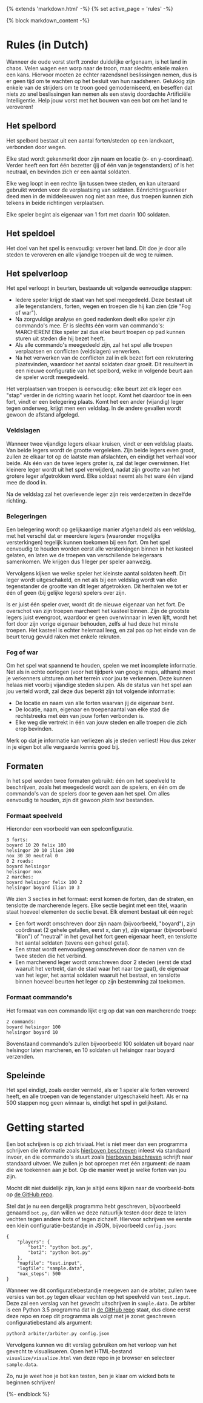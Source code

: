 {% extends 'markdown.html' -%}
{% set active_page = 'rules' -%}


{% block markdown_content -%}

# Rules (in Dutch)

Wanneer de oude vorst sterft zonder duidelijke erfgenaam, is het land in chaos.
Velen wagen een worp naar de troon, maar slechts enkele maken een kans.
Hiervoor moeten ze echter razendsnel beslissingen nemen, dus is er geen tijd om
te wachten op het besluit van hun raadsheren. Gelukkig zijn enkele van de
strijders om te troon goed gemoderniseerd, en beseffen dat niets zo snel
beslissingen kan nemen als een stevig doordachte Artificiële Intelligentie.
Help jouw vorst met het bouwen van een bot om het land te veroveren!

## Het spelbord

Het spelbord bestaat uit een aantal forten/steden op een landkaart, verbonden
door wegen.

Elke stad wordt gekenmerkt door zijn naam en locatie (x- en y-coordinaat).
Verder heeft een fort één bezetter (jij of één van je tegenstanders) of is het
neutraal, en bevinden zich er een aantal soldaten.

Elke weg loopt in een rechte lijn tussen twee steden, en kan uiteraard gebruikt
worden voor de verplaatsing van soldaten. Eénrichtingsverkeer deed men in de
middeleeuwen nog niet aan mee, dus troepen kunnen zich telkens in beide
richtingen verplaatsen.

Elke speler begint als eigenaar van 1 fort met daarin 100 soldaten.

## Het speldoel

Het doel van het spel is eenvoudig: verover het land. Dit doe je door alle
steden te veroveren en alle vijandige troepen uit de weg te ruimen.

## Het spelverloop

Het spel verloopt in beurten, bestaande uit volgende eenvoudige stappen:

- Iedere speler krijgt de staat van het spel meegedeeld. Deze bestaat uit alle
  tegenstanders, forten, wegen en troepen die hij kan zien (zie "Fog of war").
- Na zorgvuldige analyse en goed nadenken deelt elke speler zijn commando's
  mee. Er is slechts één vorm van commando's: MARCHEREN! Elke speler zal dus
  elke beurt troepen op pad kunnen sturen uit steden die hij bezet heeft.
- Als alle commando's meegedeeld zijn, zal het spel alle troepen verplaatsen en
  conflicten (veldslagen) verwerken.
- Na het verwerken van de conflicten zal in elk bezet fort een rekrutering
  plaatsvinden, waardoor het aantal soldaten daar groeit. Dit resulteert in een
  nieuwe configuratie van het spelbord, welke in volgende beurt aan de speler
  wordt meegedeeld.

Het verplaatsen van troepen is eenvoudig: elke beurt zet elk leger een "stap"
verder in de richting waarin het loopt. Komt het daardoor toe in een fort,
vindt er een belegering plaats. Komt het een ander (vijandig) leger tegen
onderweg, krijgt men een veldslag. In de andere gevallen wordt gewoon de
afstand afgelegd.

### Veldslagen

Wanneer twee vijandige legers elkaar kruisen, vindt er een veldslag plaats. Van
beide legers wordt de grootte vergeleken. Zijn beide legers even groot, zullen
ze elkaar tot op de laatste man afslachten, en eindigt het verhaal voor beide.
Als één van de twee legers groter is, zal dat leger overwinnen. Het kleinere
leger wordt uit het spel verwijderd, nadat zijn grootte van het grotere leger
afgetrokken werd. Elke soldaat neemt als het ware één vijand mee de dood in.

Na de veldslag zal het overlevende leger zijn reis verderzetten in dezelfde
richting.

### Belegeringen

Een belegering wordt op gelijkaardige manier afgehandeld als een veldslag, met
het verschil dat er meerdere legers (waaronder mogelijks versterkingen)
tegelijk kunnen toekomen bij een fort. Om het spel eenvoudig te houden worden
eerst alle versterkingen binnen in het kasteel gelaten, en laten we de troepen
van verschillende belegeraars samenkomen. We krijgen dus 1 leger per speler
aanwezig.

Vervolgens kijken we welke speler het kleinste aantal soldaten heeft. Dit leger
wordt uitgeschakeld, en net als bij een veldslag wordt van elke tegenstander de
grootte van dit leger afgetrokken. Dit herhalen we tot er één of geen (bij
gelijke legers) spelers over zijn.

Is er juist één speler over, wordt dit de nieuwe eigenaar van het fort. De
overschot van zijn troepen marcheert het kasteel binnen. Zijn de grootste
legers juist evengroot, waardoor er geen overwinnaar in leven lijft, wordt het
fort door zijn vorige eigenaar behouden, zelfs al had deze het minste troepen.
Het kasteel is echter helemaal leeg, en zal pas op het einde van de beurt terug
gevuld raken met enkele rekruten.

### Fog of war

Om het spel wat spannend te houden, spelen we met incomplete informatie. Net
als in echte oorlogen (voor het tijdperk van google maps, althans) moet je
verkenners uitsturen om het terrein voor jou te verkennen. Deze kunnen helaas
niet voorbij vijandige steden sluipen. Als de status van het spel aan jou
verteld wordt, zal deze dus beperkt zijn tot volgende informatie:

- De locatie en naam van alle forten waarvan jij de eigenaar bent.
- De locatie, naam, eigenaar en troepenaantal van elke stad die rechtstreeks
  met één van jouw forten verbonden is.
- Elke weg die vertrekt in één van jouw steden en alle troepen die zich erop
  bevinden.

Merk op dat je informatie kan verliezen als je steden verliest! Hou dus zeker
in je eigen bot alle vergaarde kennis goed bij.

## Formaten

In het spel worden twee formaten gebruikt: één om het speelveld te beschrijven,
zoals het meegedeeld wordt aan de spelers, en één om de commando's van de
spelers door te geven aan het spel. Om alles eenvoudig te houden, zijn dit
gewoon *plain text* bestanden.

### <a name="formaat-speelveld">Formaat speelveld</a>

Hieronder een voorbeeld van een spelconfiguratie.

    3 forts:
    boyard 10 20 felix 100
    helsingor 20 10 ilion 200
    nox 30 30 neutral 0
    0 2 roads:
    boyard helsingor
    helsingor nox
    2 marches:
    boyard helsingor felix 100 2
    helsingor boyard ilion 10 3

We zien 3 secties in het formaat: eerst komen de forten, dan de straten, en
tenslotte de marcherende legers. Elke sectie begint met een titel, waarin staat
hoeveel elementen de sectie bevat. Elk element bestaat uit één regel:

- Een fort wordt omschreven door zijn naam (bijvoorbeeld, "boyard"), zijn
  coördinaat (2 gehele getallen, eerst x, dan y), zijn eigenaar (bijvoorbeeld
  "ilion") of "neutral" in het geval het fort geen eigenaar heeft, en tenslotte
  het aantal soldaten (tevens een geheel getal).
- Een straat wordt eenvoudigweg omschreven door de namen van de twee steden die
  het verbind.
- Een marcherend leger wordt omschreven door 2 steden (eerst de stad waaruit
  het vertrekt, dan de stad waar het naar toe gaat), de eigenaar van het leger,
  het aantal soldaten waaruit het bestaat, en tenslotte binnen hoeveel beurten
  het leger op zijn bestemming zal toekomen.

### <a name="formaat-commandos">Formaat commando's</a>

Het formaat van een commando lijkt erg op dat van een marcherende troep:

    2 commands:
    boyard helsingor 100
    helsingor boyard 10

Bovenstaand commando's zullen bijvoorbeeld 100 soldaten uit boyard naar
helsingor laten marcheren, en 10 soldaten uit helsingor naar boyard verzenden.

## Speleinde

Het spel eindigt, zoals eerder vermeld, als er 1 speler alle forten veroverd
heeft, en alle troepen van de tegenstander uitgeschakeld heeft. Als er na 500
stappen nog geen winnaar is, eindigt het spel in gelijkstand.


# Getting started

Een bot schrijven is op zich triviaal. Het is niet meer dan een programma
schrijven die informatie zoals [hierboven beschreven](#formaat-speelveld)
inleest via standaard invoer, en die commando's stuurt zoals [hierboven
beschreven](#formaat-commandos) schrijft naar standaard uitvoer. We zullen je
bot oproepen met één argument: de naam die we toekennen aan je bot. Op die
manier weet je welke forten van jou zijn.

Mocht dit niet duidelijk zijn, kan je altijd eens kijken naar de voorbeeld-bots
op [de GitHub
repo](https://github.com/ZeusWPI/aichallenge/tree/master/battlebots/testbots).

Stel dat je nu een dergelijk programma hebt geschreven, bijvoorbeeld genaamd
`bot.py`, dan willen we deze natuurlijk testen door deze te laten vechten tegen
andere bots of tegen zichzelf. Hiervoor schrijven we eerste een klein
configuratie-bestandje in JSON, bijvoorbeeld `config.json`:

    {
        "players": {
            "bot1": "python bot.py",
            "bot2": "python bot.py"
        },
        "mapfile": "test.input",
        "logfile": "sample.data",
        "max_steps": 500
    }

Wanneer we dit configuratiebestandje meegeven aan de arbiter, zullen twee
versies van `bot.py` tegen elkaar vechten op het speelveld van `test.input`.
Deze zal een verslag van het gevecht uitschrijven in `sample.data`.
De arbiter is een Python 3.5 programma dat in [de GitHub
repo](https://github.com/ZeusWPI/aichallenge) staat, dus clone eerst deze repo
en roep dit programma als volgt met je zonet geschreven configuratiebestand als
argument:

    python3 arbiter/arbiter.py config.json

Vervolgens kunnen we dit verslag gebruiken om het verloop van het gevecht te
visualisueren. Open het HTML-bestand `visualize/visualize.html` van deze repo in
je browser en selecteer `sample.data`.

Zo, nu je weet hoe je bot kan testen, ben je klaar om wicked bots te beginnen
schrijven!

{%- endblock %}
